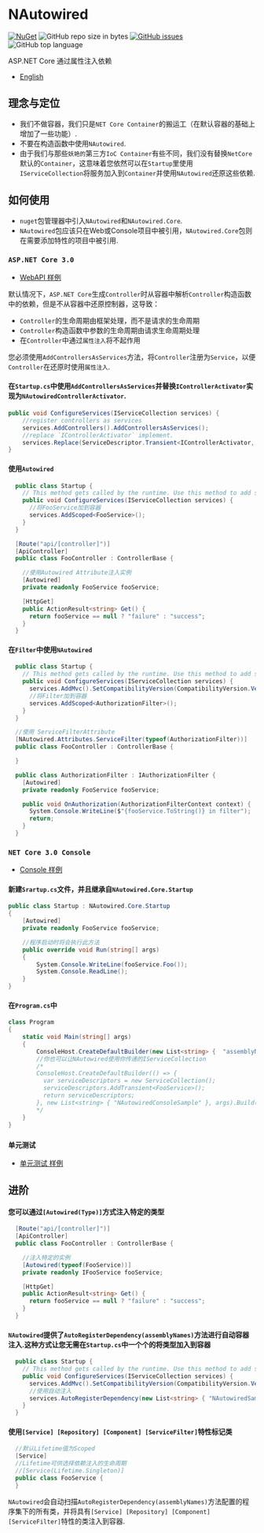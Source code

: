 # NAutowired 
[![NuGet](https://img.shields.io/nuget/v/NAutowired.svg?style=flat-square&logo=nuget)](https://www.nuget.org/packages/NAutowired)
![GitHub repo size in bytes](https://img.shields.io/github/repo-size/kirov-opensource/NAutowired.svg?style=flat-square&logo=github)
[![GitHub issues](https://img.shields.io/github/issues/kirov-opensource/NAutowired.svg?style=flat-square&logo=github)](https://github.com/kirov-opensource/NAutowired/issues)
![GitHub top language](https://img.shields.io/github/languages/top/kirov-opensource/NAutowired.svg?style=flat-square&logo=github)

ASP.NET Core 通过属性注入依赖
* [English](./README_EN.md)

## 理念与定位
* 我们不做容器，我们只是`NET Core Container`的搬运工（在默认容器的基础上增加了一些功能）.
* 不要在构造函数中使用`NAutowired`.
* 由于我们与那些`妖艳的`第三方`IoC Container`有些不同，我们没有替换`NetCore`默认的`Container`，这意味着您依然可以在`Startup`里使用`IServiceCollection`将服务加入到`Container`并使用`NAutowired`还原这些依赖.

## 如何使用
* `nuget`包管理器中引入`NAutowired`和`NAutowired.Core`.
* `NAutowired`包应该只在Web或Console项目中被引用，`NAutowired.Core`包则在需要添加特性的项目中被引用.

### `ASP.NET Core 3.0`
* [WebAPI 样例](./Sample/NAutowired.WebAPI.Sample)

默认情况下，`ASP.NET Core`生成`Controller`时从容器中解析`Controller`构造函数中的依赖，但是不从容器中还原控制器，这导致：
* `Controller`的生命周期由框架处理，而不是请求的生命周期
* `Controller`构造函数中参数的生命周期由请求生命周期处理
* 在`Controller`中通过`属性注入`将不起作用

您必须使用`AddControllersAsServices`方法，将`Controller`注册为`Service`，以便`Controller`在还原时使用`属性注入`.

#### 在`Startup.cs`中使用`AddControllersAsServices`并替换`IControllerActivator`实现为`NAutowiredControllerActivator`.

```csharp
public void ConfigureServices(IServiceCollection services) {
    //register controllers as services
    services.AddControllers().AddControllersAsServices();
    //replace `IControllerActivator` implement.
    services.Replace(ServiceDescriptor.Transient<IControllerActivator, NAutowiredControllerActivator>());
}
```

#### 使用`Autowired`
```csharp
  public class Startup {
    // This method gets called by the runtime. Use this method to add services to the container.
    public void ConfigureServices(IServiceCollection services) {
      //将FooService加到容器
      services.AddScoped<FooService>();
    }
  }
```
```csharp
  [Route("api/[controller]")]
  [ApiController]
  public class FooController : ControllerBase {

    //使用Autowired Attribute注入实例
    [Autowired]
    private readonly FooService fooService;

    [HttpGet]
    public ActionResult<string> Get() {
      return fooService == null ? "failure" : "success";
    }
  }
```
#### 在`Filter`中使用`NAutowired`
```csharp
  public class Startup {
    // This method gets called by the runtime. Use this method to add services to the container.
    public void ConfigureServices(IServiceCollection services) {
      services.AddMvc().SetCompatibilityVersion(CompatibilityVersion.Version_2_2);
      //将Filter加到容器
      services.AddScoped<AuthorizationFilter>();
    }
  }
```
```csharp
  //使用 ServiceFilterAttribute
  [NAutowired.Attributes.ServiceFilter(typeof(AuthorizationFilter))]
  public class FooController : ControllerBase {

  }
```
```csharp
  public class AuthorizationFilter : IAuthorizationFilter {
    [Autowired]
    private readonly FooService fooService;

    public void OnAuthorization(AuthorizationFilterContext context) {
      System.Console.WriteLine($"{fooService.ToString()} in filter");
      return;
    }
  }
```

### `NET Core 3.0 Console`
* [Console 样例](./Sample/NAutowired.Console.Sample)
#### 新建`Srartup.cs`文件，并且继承自`NAutowired.Core.Startup`
```csharp
public class Startup : NAutowired.Core.Startup
{
    [Autowired]
    private readonly FooService fooService;

    //程序启动时将会执行此方法
    public override void Run(string[] args)
    {
        System.Console.WriteLine(fooService.Foo());
        System.Console.ReadLine();
    }
}
```
#### 在`Program.cs`中
```csharp
class Program
{
    static void Main(string[] args)
    {
        ConsoleHost.CreateDefaultBuilder(new List<string> {  "assemblyName" }, args).Build().Run<Startup>();
        //你也可以让NAutowired使用你传递的IServiceCollection
        /*
        ConsoleHost.CreateDefaultBuilder(() => {
          var serviceDescriptors = new ServiceCollection();
          serviceDescriptors.AddTransient<FooService>();
          return serviceDescriptors;
        }, new List<string> { "NAutowiredConsoleSample" }, args).Build().Run<Startup>();
        */
    }
}
```
### `单元测试`
* [单元测试 样例](./NAutowired.Console.Test)

## 进阶
#### 您可以通过`[Autowired(Type)]`方式注入特定的类型
```csharp
  [Route("api/[controller]")]
  [ApiController]
  public class FooController : ControllerBase {

    //注入特定的实例
    [Autowired(typeof(FooService))]
    private readonly IFooService fooService;

    [HttpGet]
    public ActionResult<string> Get() {
      return fooService == null ? "failure" : "success";
    }
  }
```
#### `NAutowired`提供了`AutoRegisterDependency(assemblyNames)`方法进行自动容器注入.这种方式让您无需在`Startup.cs`中一个个的将类型加入到容器
```csharp
  public class Startup {
    // This method gets called by the runtime. Use this method to add services to the container.
    public void ConfigureServices(IServiceCollection services) {
      services.AddMvc().SetCompatibilityVersion(CompatibilityVersion.Version_2_2);
      //使用自动注入
      services.AutoRegisterDependency(new List<string> { "NAutowiredSample" });
    }
  }
```
#### 使用`[Service] [Repository] [Component] [ServiceFilter]`特性标记类
```csharp
  //默认Lifetime值为Scoped
  [Service]
  //Lifetime可供选择依赖注入的生命周期
  //[Service(Lifetime.Singleton)]
  public class FooService {
  }
```
`NAutowired`会自动扫描`AutoRegisterDependency(assemblyNames)`方法配置的程序集下的所有类，并将具有`[Service] [Repository] [Component] [ServiceFilter]`特性的类注入到容器.
